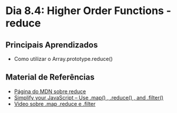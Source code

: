 # Dia 8.4: Higher Order Functions - reduce

## Principais Aprendizados

- Como utilizar o Array.prototype.reduce()

## Material de Referências

- [Página do MDN sobre reduce](https://developer.mozilla.org/pt-BR/docs/Web/JavaScript/Reference/Global_Objects/Array/reduce)
- [Simplify your JavaScript – Use .map() , .reduce() , and .filter()](https://medium.com/poka-techblog/simplify-your-javascript-use-map-reduce-and-filter-bd02c593cc2d)
- [Video sobre .map .reduce e .filter](https://www.youtube.com/watch?v=D_MExaVe95w)

